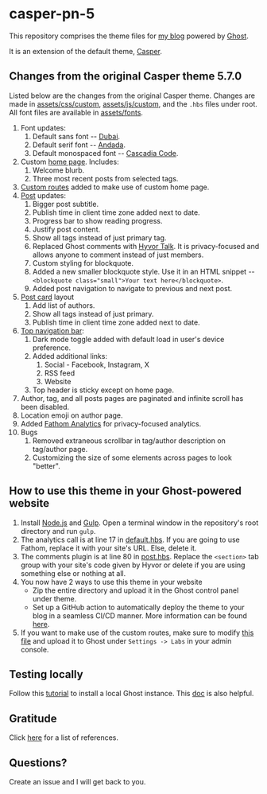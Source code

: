 # casper-pn-5

This repository comprises the theme files for [my blog](https://blog.pratyushnalam.com) powered by [Ghost](https://ghost.org).

It is an extension of the default theme, [Casper](https://github.com/TryGhost/Casper).

## Changes from the original Casper theme 5.7.0

Listed below are the changes from the original Casper theme. Changes are made in [assets/css/custom](assets/css/custom), [assets/js/custom](assets/js/custom), and the `.hbs` files under root. All font files are available in [assets/fonts](assets/fonts).

1. Font updates:
   1. Default sans font -- [Dubai](https://dubaifont.com/).
   2. Default serif font -- [Andada](https://www.fontsquirrel.com/fonts/andada).
   3. Default monospaced font -- [Cascadia Code](https://github.com/microsoft/cascadia-code).
2. Custom [home page](home.hbs). Includes:
   1. Welcome blurb.
   2. Three most recent posts from selected tags.
3. [Custom routes](extras/routes.yaml) added to make use of custom home page.
4. [Post](post.hbs) updates:
   1. Bigger post subtitle.
   2. Publish time in client time zone added next to date.
   3. Progress bar to show reading progress.
   4. Justify post content.
   5. Show all tags instead of just primary tag.
   6. Replaced Ghost comments with [Hyvor Talk](https://talk.hyvor.com/). It is privacy-focused and allows anyone to comment instead of just members.
   7. Custom styling for blockquote.
   8. Added a new smaller blockquote style. Use it in an HTML snippet -- `<blockquote class="small">Your text here</blockquote>`.
   9. Added post navigation to navigate to previous and next post.
5. [Post card](partials/post-card.hbs) layout
   1. Add list of authors.
   2. Show all tags instead of just primary.
   3. Publish time in client time zone added next to date.
6. [Top navigation bar](default.hbs):
   1. Dark mode toggle added with default load in user's device preference.
   2. Added additional links:
      1. Social - Facebook, Instagram, X
      2. RSS feed
      3. Website
   3. Top header is sticky except on home page.
7. Author, tag, and all posts pages are paginated and infinite scroll has been disabled.
8. Location emoji on author page.
9. Added [Fathom Analytics](https://usefathom.com/) for privacy-focused analytics.
10. Bugs
    1. Removed extraneous scrollbar in tag/author description on tag/author page.
    2. Customizing the size of some elements across pages to look "better".

## How to use this theme in your Ghost-powered website

1. Install [Node.js](https://nodejs.org/) and [Gulp](https://gulpjs.com/). Open a terminal window in the repository's root directory and run `gulp`.
2. The analytics call is at line 17 in [default.hbs](default.hbs). If you are going to use Fathom, replace it with your site's URL. Else, delete it.
3. The comments plugin is at line 80 in [post.hbs](post.hbs). Replace the `<section>` tab group with your site's code given by Hyvor or delete if you are using something else or nothing at all.
4. You now have 2 ways to use this theme in your website
    * Zip the entire directory and upload it in the Ghost control panel under theme.
    * Set up a GitHub action to automatically deploy the theme to your blog in a seamless CI/CD manner. More information can be found [here](https://github.com/marketplace/actions/deploy-ghost-theme).
5. If you want to make use of the custom routes, make sure to modify [this file](extras/routes.yaml) and upload it to Ghost under `Settings -> Labs` in your admin console.

## Testing locally

Follow this [tutorial](https://ghost.org/tutorials/local-ghost/) to install a local Ghost instance. This [doc](https://ghost.org/docs/install/local/#developing-themes) is also helpful.

## Gratitude

Click [here](THANKS.md) for a list of references.

## Questions?

Create an issue and I will get back to you.
